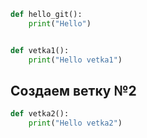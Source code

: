```python 
def hello_git():
    print("Hello")


def vetka1():
    print("Hello vetka1")
```


## Создаем ветку №2

```python
def vetka2():
    print("Hello vetka2")
```

